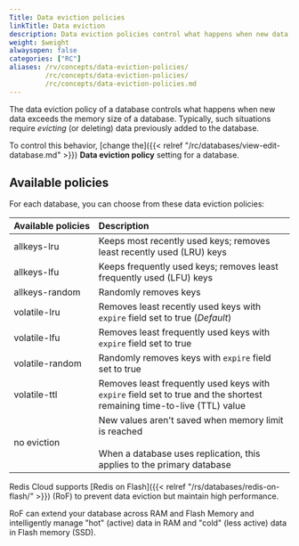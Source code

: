 ```yaml
---
Title: Data eviction policies
linkTitle: Data eviction
description: Data eviction policies control what happens when new data exceeds the memory limits of a database.  Here, you'll learn the available policies and how to change which one is used for a database.
weight: $weight
alwaysopen: false
categories: ["RC"]
aliases: /rv/concepts/data-eviction-policies/
         /rc/concepts/data-eviction-policies/
         /rc/concepts/data-eviction-policies.md 
---
```


The data eviction policy of a database controls what happens when new data exceeds the memory size of a database.  Typically, such situations require _evicting_ (or deleting) data previously added to the database.  

To control this behavior, [change the]({{< relref "/rc/databases/view-edit-database.md" >}}) **Data eviction policy** setting for a database.

## Available policies

For each database, you can choose from these data eviction policies:

| **Available&nbsp;policies** | **Description** |
|:------------|:-----------------|
| allkeys-lru | Keeps most recently used keys; removes least recently used (LRU) keys |
| allkeys-lfu | Keeps frequently used keys; removes least frequently used (LFU) keys |
| allkeys-random | Randomly removes keys |
| volatile-lru | Removes least recently used keys with `expire` field set to true (*Default*) |
| volatile-lfu | Removes least frequently used keys with `expire` field set to true |
| volatile-random | Randomly removes keys with `expire` field set to true |
| volatile-ttl | Removes least frequently used keys with `expire` field set to true and the shortest remaining time-to-live (TTL) value |
| no eviction | New values aren't saved when memory limit is reached<br/><br/>When a database uses replication, this applies to the primary database |

Redis Cloud supports [Redis on Flash]({{< relref "/rs/databases/redis-on-flash/" >}}) (RoF)
to prevent data eviction but maintain high performance.

RoF can extend your database across RAM and Flash Memory and intelligently manage "hot" (active) data in RAM and "cold" (less active) data in Flash memory (SSD).

